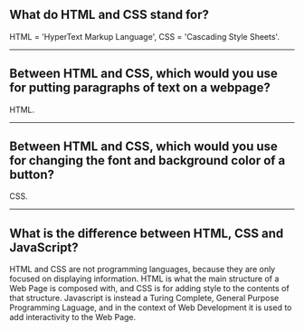 ## **What do HTML and CSS stand for?**

HTML = 'HyperText Markup Language',
CSS = 'Cascading Style Sheets'.

---

## **Between HTML and CSS, which would you use for putting paragraphs of text on a webpage?**

HTML.

---

## **Between HTML and CSS, which would you use for changing the font and background color of a button?**

CSS.

---

## **What is the difference between HTML, CSS and JavaScript?**

HTML and CSS are not programming languages, because they are only focused on displaying information. HTML is what the main structure of a Web Page is composed with, and CSS is for adding style to the contents of that structure.
Javascript is instead a Turing Complete, General Purpose Programming Laguage, and in the context of Web Development it is used to add interactivity to the Web Page.

